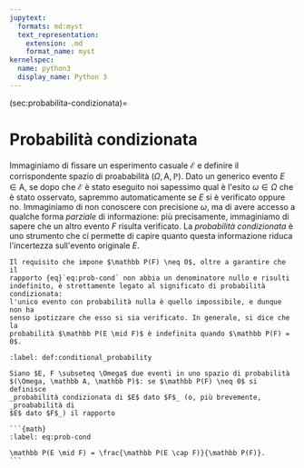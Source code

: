 ```yaml
---
jupytext:
  formats: md:myst
  text_representation:
    extension: .md
    format_name: myst
kernelspec:
  name: python3
  display_name: Python 3
---
```


(sec:probabilita-condizionata)=
# Probabilità condizionata

Immaginiamo di fissare un esperimento casuale $\mathcal E$ e definire il
corrispondente spazio di proababilità $(\Omega, \mathsf A, \mathbb P)$. Dato
un generico evento $E \in \mathsf A$, se dopo che $\mathcal E$ è stato eseguito
noi sapessimo qual è l'esito $\omega \in \Omega$ che è stato osservato,
sapremmo automaticamente se $E$ si è verificato oppure no. Immaginiamo di non
conoscere con precisione $\omega$, ma di avere accesso a qualche forma
_parziale_ di informazione: più precisamente, immaginiamo di sapere che un
altro evento $F$ risulta verificato. La _probabilità condizionata_ è uno
strumento che ci permette di capire quanto questa informazione riduca
l'incertezza sull'evento originale $E$.

```{margin}
Il requisito che impone $\mathbb P(F) \neq 0$, oltre a garantire che il
rapporto {eq}`eq:prob-cond` non abbia un denominatore nullo e risulti
indefinito, è strettamente legato al significato di probabilità condizionata:
l'unico evento con probabilità nulla è quello impossibile, e dunque non ha
senso ipotizzare che esso si sia verificato. In generale, si dice che la
probabilità $\mathbb P(E \mid F)$ è indefinita quando $\mathbb P(F) = 0$.
```
````{prf:definition} Probabilità condizionata
:label: def:conditional_probability

Siano $E, F \subseteq \Omega$ due eventi in uno spazio di probabilità
$(\Omega, \mathbb A, \mathbb P)$: se $\mathbb P(F) \neq 0$ si definisce
_probabilità condizionata di $E$ dato $F$_ (o, più brevemente, _proababilità di
$E$ dato $F$_) il rapporto

```{math}
:label: eq:prob-cond

\mathbb P(E \mid F) = \frac{\mathbb P(E \cap F)}{\mathbb P(F)}.
```
````

